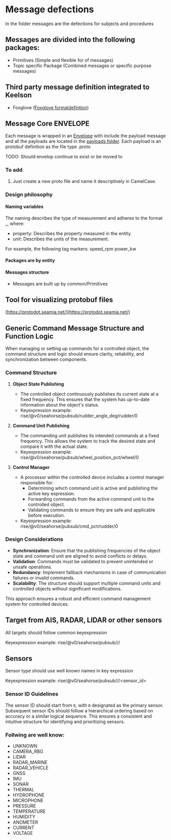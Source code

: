 # Message defections  

In the folder messages are the defections for subjects and procedures

## Messages are divided into the following packages:

- Primitives (Simple and flexible for of messages)
- Topic specific Package (Combined messages or specific purpose messages)

## Third party message definition integrated to Keelson

- Foxglove ([Foxglove formatdefintion](https://github.com/foxglove/schemas/tree/main/schemas/proto/foxglove))

## Message Core ENVELOPE

Each message is wrapped in an [Envelope](./Envelope.proto) with include the payload message and all the payloads are located in the [payloads folder](./payloads/). Each payload is an protobuf definition as the file type .proto

TODO: Should envelop continue to exist or be moved to 

### To add

1) Just create a new proto file and name it descriptively in CamelCase.



### Design philosophy

#### Naming variables  

The naming describes the type of measurement and adheres to the format <property>_<unit>, where:

- property: Describes the property measured in the entity.
- unit: Describes the units of the measurement.

For example, the following tag markers:
speed_rpm
power_kw

#### Packages are by entity 

#### Messages structure 

- Messages are built up by common/Primitives  

## Tool for visualizing protobuf files

[https://protodot.seamia.net/](https://protodot.seamia.net/)





## Generic Command Message Structure and Function Logic

When managing or setting up commands for a controlled object, the command structure and logic should ensure clarity, reliability, and synchronization between components.

### Command Structure

1. **Object State Publishing**  
    - The controlled object continuously publishes its current state at a fixed frequency. This ensures that the system has up-to-date information about the object's status.
    - Keyexpression example: rise/@v0/seahorse/pubsub/rudder_angle_deg/rudder/0 

2. **Command Unit Publishing**  
    - The commanding unit publishes its intended commands at a fixed frequency. This allows the system to track the desired state and compare it with the actual state.
    - Keyexpression example: rise/@v0/seahorse/pubsub/wheel_position_pct/wheel/0 

3. **Control Manager**  
    - A processor within the controlled device includes a control manager responsible for:
      - Determining which command unit is active and publishing the active key expression. 
      - Forwarding commands from the active command unit to the controlled object.
      - Validating commands to ensure they are safe and applicable before execution.
    - Keyexpression example: rise/@v0/seahorse/pubsub/cmd_pct/rudder/0 

### Design Considerations

- **Synchronization**: Ensure that the publishing frequencies of the object state and command unit are aligned to avoid conflicts or delays.
- **Validation**: Commands must be validated to prevent unintended or unsafe operations.
- **Redundancy**: Implement fallback mechanisms in case of communication failures or invalid commands.
- **Scalability**: The structure should support multiple command units and controlled objects without significant modifications.

This approach ensures a robust and efficient command management system for controlled devices.




## Target from AIS, RADAR, LIDAR or other sensors 

All targets should follow common keyexpression 

Keyexpression example: rise/@v0/seahorse/pubsub/<subject>/<source>/<mmsi or target_id> 


## Sensors 

Sensor type should use well known names in key expression 

Keyexpression example: rise/@v0/seahorse/pubsub/<subject>/<sensor>/<sensor_id>

### Sensor ID Guidelines

The sensor ID should start from `0`, with `0` designated as the primary sensor. Subsequent sensor IDs should follow a hierarchical ordering based on accuracy or a similar logical sequence. This ensures a consistent and intuitive structure for identifying and prioritizing sensors.

### Follwing are well know:
- UNKNOWN  
- CAMERA_RBG  
- LIDAR  
- RADAR_MARINE  
- RADAR_VEHICLE  
- GNSS  
- IMU  
- SONAR  
- THERMAL  
- HYDROPHONE  
- MICROPHONE  
- PRESSURE  
- TEMPERATURE  
- HUMIDITY  
- ANOMETER  
- CURRENT  
- VOLTAGE  
